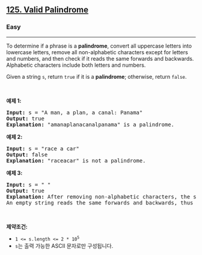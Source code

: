<h2><a href="https://leetcode.com/problems/valid-palindrome">125. Valid Palindrome</a></h2><h3>Easy</h3><hr><p>To determine if a phrase is a <strong>palindrome</strong>, convert all uppercase letters into lowercase letters, remove all non-alphabetic characters except for letters and numbers, and then check if it reads the same forwards and backwards. Alphabetic characters include both letters and numbers.</p>

<p>Given a string <code>s</code>, return <code>true</code> if it is a <strong>palindrome</strong>; otherwise, return <code>false</code>.</p>

<p>&nbsp;</p>
<p><strong class="example">예제 1:</strong></p>

<pre>
<strong>Input:</strong> s = &quot;A man, a plan, a canal: Panama&quot;
<strong>Output:</strong> true
<strong>Explanation:</strong> &quot;amanaplanacanalpanama&quot; is a palindrome.
</pre>

<p><strong class="example">예제 2:</strong></p>

<pre>
<strong>Input:</strong> s = &quot;race a car&quot;
<strong>Output:</strong> false
<strong>Explanation:</strong> &quot;raceacar&quot; is not a palindrome.
</pre>

<p><strong class="example">예제 3:</strong></p>

<pre>
<strong>Input:</strong> s = &quot; &quot;
<strong>Output:</strong> true
<strong>Explanation:</strong> After removing non-alphabetic characters, the string becomes an empty string &quot;&quot;.
An empty string reads the same forwards and backwards, thus it is a palindrome.
</pre>

<p>&nbsp;</p>
<p><strong>제약조건:</strong></p>

<ul>
	<li><code>1 &lt;= s.length &lt;= 2 * 10<sup>5</sup></code></li>
	<li><code>s</code>는 출력 가능한 ASCII 문자로만 구성됩니다.</li>
</ul>
